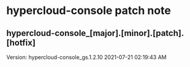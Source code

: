 # hypercloud-console patch note
## hypercloud-console_[major].[minor].[patch].[hotfix]
Version: hypercloud-console_gs.1.2.10
2021-07-21  02:19:43 AM
